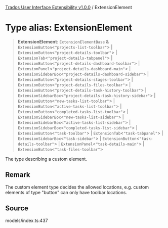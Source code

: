 [Trados User Interface Extensibility v1.0.0](../wiki/globals) / ExtensionElement

# Type alias: ExtensionElement

> **ExtensionElement**: `ExtensionElementBase` & `ExtensionButton`\<`"projects-list-toolbar"`\> \| `ExtensionButton`\<`"project-details-toolbar"`\> \| `ExtensionTab`\<`"project-details-tabpanel"`\> \| `ExtensionButton`\<`"project-details-dashboard-toolbar"`\> \| `ExtensionPanel`\<`"project-details-dashboard-main"`\> \| `ExtensionSidebarBox`\<`"project-details-dashboard-sidebar"`\> \| `ExtensionButton`\<`"project-details-stages-toolbar"`\> \| `ExtensionButton`\<`"project-details-files-toolbar"`\> \| `ExtensionButton`\<`"project-details-task-history-toolbar"`\> \| `ExtensionSidebarBox`\<`"project-details-task-history-sidebar"`\> \| `ExtensionButton`\<`"new-tasks-list-toolbar"`\> \| `ExtensionButton`\<`"active-tasks-list-toolbar"`\> \| `ExtensionButton`\<`"completed-tasks-list-toolbar"`\> \| `ExtensionSidebarBox`\<`"new-tasks-list-sidebar"`\> \| `ExtensionSidebarBox`\<`"active-tasks-list-sidebar"`\> \| `ExtensionSidebarBox`\<`"completed-tasks-list-sidebar"`\> \| `ExtensionButton`\<`"task-toolbar"`\> \| `ExtensionTab`\<`"task-tabpanel"`\> \| `ExtensionSidebarBox`\<`"task-sidebar"`\> \| `ExtensionButton`\<`"task-details-toolbar"`\> \| `ExtensionPanel`\<`"task-details-main"`\> \| `ExtensionButton`\<`"task-files-toolbar"`\>

The type describing a custom element.

## Remark

The custom element type decides the allowed locations, e.g. custom elements of type "button" can only have toolbar locations.

## Source

models/index.ts:437
